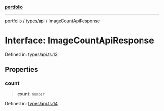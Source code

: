 [**portfolio**](../../../README.md)

***

[portfolio](../../../modules.md) / [types/api](../README.md) / ImageCountApiResponse

# Interface: ImageCountApiResponse

Defined in: [types/api.ts:13](https://github.com/tnorlund/Portfolio/blob/538cf698f1591eb0dd4327be6305ee87aa0e8aaa/portfolio/types/api.ts#L13)

## Properties

### count

> **count**: `number`

Defined in: [types/api.ts:14](https://github.com/tnorlund/Portfolio/blob/538cf698f1591eb0dd4327be6305ee87aa0e8aaa/portfolio/types/api.ts#L14)

